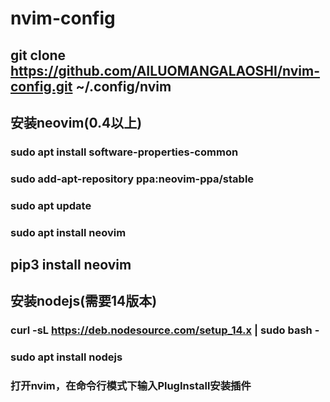 # nvim-config
## git clone https://github.com/AILUOMANGALAOSHI/nvim-config.git ~/.config/nvim
## 安装neovim(0.4以上)
### sudo apt install software-properties-common
### sudo add-apt-repository ppa:neovim-ppa/stable
### sudo apt update
### sudo apt install neovim
## pip3 install neovim
## 安装nodejs(需要14版本)
### curl -sL https://deb.nodesource.com/setup_14.x | sudo bash -
### sudo apt install nodejs
### 打开nvim，在命令行模式下输入PlugInstall安装插件
